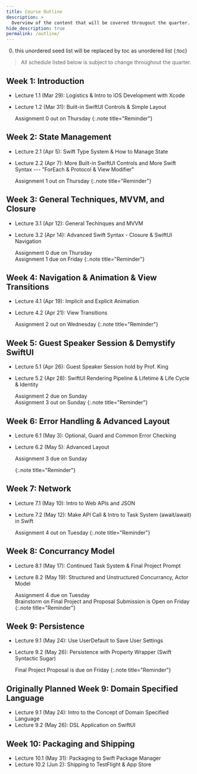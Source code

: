 ```yaml
---
title: Course Outline
description: >
  Overview of the content that will be covered througout the quarter.
hide_description: true
permalink: /outline/
---
```


0. this unordered seed list will be replaced by toc as unordered list
{:toc}

<!-- ## Tentative Course Schedule Outline -->

> All schedule listed below is subject to change throughout the quarter.

## Week 1: Introduction
  - Lecture 1.1 (Mar 29): Logistics & Intro to iOS Development with Xcode
  - Lecture 1.2 (Mar 31): Built-in SwiftUI Controls & Simple Layout

    Assignment 0 out on Thursday
    {:.note title="Reminder"}

## Week 2: State Management
  - Lecture 2.1 (Apr 5): Swift Type System & How to Manage State
  - Lecture 2.2 (Apr 7): More Built-in SwiftUI Controls and More Swift Syntax --- "ForEach & Protocol & View Modifier"

    Assignment 1 out on Thursday
    {:.note title="Reminder"}
    
## Week 3: General Techniques, MVVM, and Closure
  - Lecture 3.1 (Apr 12): General Techinques and MVVM
  - Lecture 3.2 (Apr 14): Advanced Swift Syntax - Closure & SwiftUI Navigation
  
    Assignment 0 due on Thursday  
    Assignment 1 due on Friday
    {:.note title="Reminder"}

## Week 4: Navigation & Animation & View Transitions 
  - Lecture 4.1 (Apr 19): Implicit and Explicit Animation 
  - Lecture 4.2 (Apr 21): View Transitions
  
    Assignment 2 out on Wednesday
    {:.note title="Reminder"}

## Week 5: Guest Speaker Session & Demystify SwiftUI
  - Lecture 5.1 (Apr 26): Guest Speaker Session hold by Prof. King
  - Lecture 5.2 (Apr 28): SwiftUI Rendering Pipeline & Lifetime & Life Cycle & Identity

    Assignment 2 due on Sunday  
    Assignment 3 out on Sunday
    {:.note title="Reminder"}
    
## Week 6: Error Handling & Advanced Layout
  - Lecture 6.1 (May 3): Optional, Guard and Common Error Checking
  - Lecture 6.2 (May 5): Advanced Layout
  
    Assignment 3 due on Sunday  
    
    {:.note title="Reminder"}
    
## Week 7: Network
  - Lecture 7.1 (May 10): Intro to Web APIs and JSON
  - Lecture 7.2 (May 12): Make API Call & Intro to Task System (await/await) in Swift
  
    Assignment 4 out on Tuesday
    {:.note title="Reminder"}

## Week 8: Concurrancy Model
  - Lecture 8.1 (May 17): Continued Task System & Final Project Prompt
  - Lecture 8.2 (May 19): Structured and Unstructured Concurrancy, Actor Model  

    Assignment 4 due on Tuesday  
    Brainstorm on Final Project and Proposal Submission is Open on Friday
    {:.note title="Reminder"}

## Week 9: Persistence
  - Lecture 9.1 (May 24): Use UserDefault to Save User Settings
  - Lecture 9.2 (May 26): Persistence with Property Wrapper (Swift Syntactic Sugar)

    Final Project Proposal is due on Friday
    {:.note title="Reminder"}

## Originally Planned Week 9: Domain Specified Language
  - Lecture 9.1 (May 24): Intro to the Concept of Domain Specified Language
  - Lecture 9.2 (May 26): DSL Application on SwiftUI

## Week 10: Packaging and Shipping
  - Lecture 10.1 (May 31): Packaging to Swift Package Manager 
  - Lecture 10.2 (Jun 2): Shipping to TestFlight & App Store

